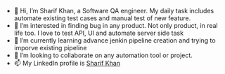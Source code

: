 - 👋 Hi, I’m Sharif Khan, a Software QA engineer. My daily task includes automate existing test cases and manual test of new feature.
- 👀 I’m interested in finding bug in any product. Not only product, in real life too. I love to test API, UI and automate server side task
- 🌱 I’m currently learning advance jenkin pipeline creation and trying to imporve existing pipeline
- 💞️ I’m looking to collaborate on any automation tool or project.
- 📫 My LinkedIn profile is [Sharif Khan](linkedin.com/in/sharifkhan515)

<!---
SharifKhan515/SharifKhan515 is a ✨ special ✨ repository because its `README.md` (this file) appears on your GitHub profile.
You can click the Preview link to take a look at your changes.
--->
